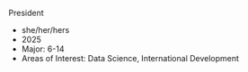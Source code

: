 President
+ she/her/hers
+ 2025
+ Major: 6-14
+ Areas of Interest: Data Science, International Development
